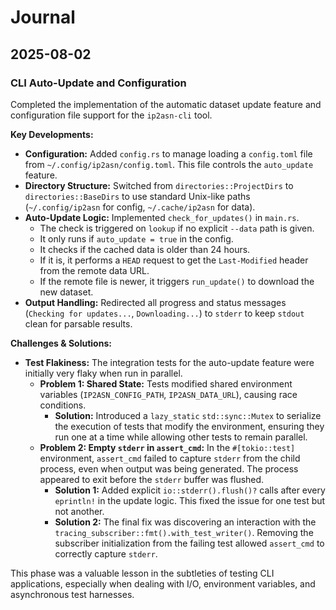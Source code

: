 # Journal

## 2025-08-02

### CLI Auto-Update and Configuration

Completed the implementation of the automatic dataset update feature and configuration file support for the `ip2asn-cli` tool.

**Key Developments:**

*   **Configuration:** Added `config.rs` to manage loading a `config.toml` file from `~/.config/ip2asn/config.toml`. This file controls the `auto_update` feature.
*   **Directory Structure:** Switched from `directories::ProjectDirs` to `directories::BaseDirs` to use standard Unix-like paths (`~/.config/ip2asn` for config, `~/.cache/ip2asn` for data).
*   **Auto-Update Logic:** Implemented `check_for_updates()` in `main.rs`.
    *   The check is triggered on `lookup` if no explicit `--data` path is given.
    *   It only runs if `auto_update = true` in the config.
    *   It checks if the cached data is older than 24 hours.
    *   If it is, it performs a `HEAD` request to get the `Last-Modified` header from the remote data URL.
    *   If the remote file is newer, it triggers `run_update()` to download the new dataset.
*   **Output Handling:** Redirected all progress and status messages (`Checking for updates...`, `Downloading...`) to `stderr` to keep `stdout` clean for parsable results.

**Challenges & Solutions:**

*   **Test Flakiness:** The integration tests for the auto-update feature were initially very flaky when run in parallel.
    *   **Problem 1: Shared State:** Tests modified shared environment variables (`IP2ASN_CONFIG_PATH`, `IP2ASN_DATA_URL`), causing race conditions.
        *   **Solution:** Introduced a `lazy_static` `std::sync::Mutex` to serialize the execution of tests that modify the environment, ensuring they run one at a time while allowing other tests to remain parallel.
    *   **Problem 2: Empty `stderr` in `assert_cmd`:** In the `#[tokio::test]` environment, `assert_cmd` failed to capture `stderr` from the child process, even when output was being generated. The process appeared to exit before the `stderr` buffer was flushed.
        *   **Solution 1:** Added explicit `io::stderr().flush()?` calls after every `eprintln!` in the update logic. This fixed the issue for one test but not another.
        *   **Solution 2:** The final fix was discovering an interaction with the `tracing_subscriber::fmt().with_test_writer()`. Removing the subscriber initialization from the failing test allowed `assert_cmd` to correctly capture `stderr`.

This phase was a valuable lesson in the subtleties of testing CLI applications, especially when dealing with I/O, environment variables, and asynchronous test harnesses.